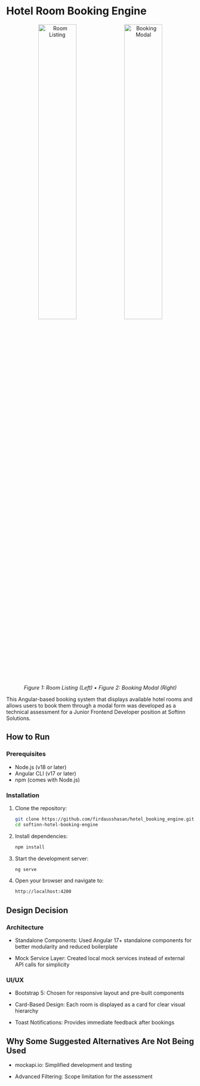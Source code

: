 # Hotel Room Booking Engine

<p align="center">
  <img src="/screenshots/room-listing.png" width="45%" alt="Room Listing">
  <img src="/screenshots/booking-modal.png" width="45%" alt="Booking Modal">  
</p>

<p align="center">
  <em>Figure 1: Room Listing (Left) • Figure 2: Booking Modal (Right)</em>
</p>


This Angular-based booking system that displays available hotel rooms and allows users to book them through a modal form was developed as a technical assessment for a Junior Frontend Developer position at Softinn Solutions.

## How to Run

### Prerequisites
- Node.js (v18 or later)
- Angular CLI (v17 or later)
- npm (comes with Node.js)

### Installation
1. Clone the repository:
   ```bash
   git clone https://github.com/firdausshasan/hotel_booking_engine.git
   cd softinn-hotel-booking-engine
   ```
2. Install dependencies:
    ```bash
   npm install
   ```
3. Start the development server:
   ```bash
   ng serve
   ```
4. Open your browser and navigate to:
   ```bash
   http://localhost:4200
   ```

## Design Decision

### Architecture
* Standalone Components: Used Angular 17+ standalone components for better modularity and reduced boilerplate

* Mock Service Layer: Created local mock services instead of external API calls for simplicity

### UI/UX
* Bootstrap 5: Chosen for responsive layout and pre-built components

* Card-Based Design: Each room is displayed as a card for clear visual hierarchy

* Toast Notifications: Provides immediate feedback after bookings

## Why Some Suggested Alternatives Are Not Being Used
* mockapi.io: Simplified development and testing

* Advanced Filtering: Scope limitation for the assessment

